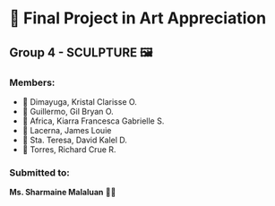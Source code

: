 # 🗿 Final Project in Art Appreciation

## Group 4 - SCULPTURE 🖼️

### Members:
- 🌟 Dimayuga, Kristal Clarisse O.
- 🌟 Guillermo, Gil Bryan O.
- 🌟 Africa, Kiarra Francesca Gabrielle S.
- 🌟 Lacerna, James Louie
- 🌟 Sta. Teresa, David Kalel D.
- 🌟 Torres, Richard Crue R.

### Submitted to:
**Ms. Sharmaine Malaluan** 👩‍🏫
